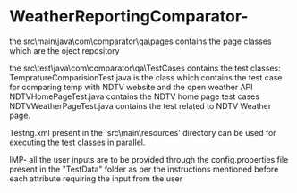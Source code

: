 # WeatherReportingComparator- 
the src\main\java\com\comparator\qa\pages contains the page classes which are the oject repository

the src\test\java\com\comparator\qa\TestCases contains the test classes:
TempratureComparisionTest.java is the class which contains the test case for comparing temp with NDTV website and the open weather API
NDTVHomePageTest.java contains the NDTV home page test cases
NDTVWeatherPageTest.java contains the test related to NDTV Weather page.

Testng.xml present in the 'src\main\resources' directory can be used for executing the test classes in parallel. 

IMP- all the user inputs are to be provided through the config.properties file present in the "TestData" folder as per the instructions mentioned before each attribute requiring the input from the user

